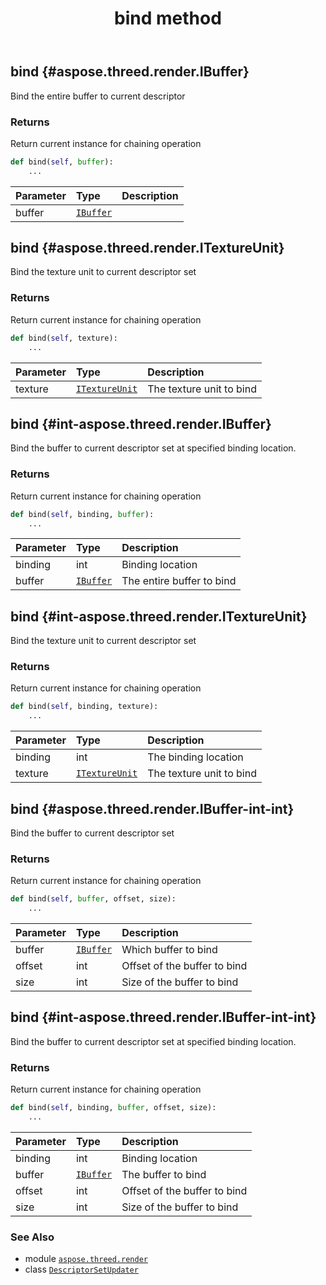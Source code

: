 ﻿---
title: bind method
second_title: Aspose.3D for Python via .NET API References
description: 
type: docs
weight: 20
url: /python-net/aspose.threed.render/descriptorsetupdater/bind/
is_root: false
---

## bind {#aspose.threed.render.IBuffer}

Bind the entire buffer to current descriptor


### Returns 


Return current instance for chaining operation


```python
def bind(self, buffer):
    ...
```


| Parameter | Type | Description |
| :- | :- | :- |
| buffer | [`IBuffer`](/3d/python-net/aspose.threed.render/ibuffer) |  |


## bind {#aspose.threed.render.ITextureUnit}

Bind the texture unit to current descriptor set


### Returns 


Return current instance for chaining operation


```python
def bind(self, texture):
    ...
```


| Parameter | Type | Description |
| :- | :- | :- |
| texture | [`ITextureUnit`](/3d/python-net/aspose.threed.render/itextureunit) | The texture unit to bind |


## bind {#int-aspose.threed.render.IBuffer}

Bind the buffer to current descriptor set at specified binding location.


### Returns 


Return current instance for chaining operation


```python
def bind(self, binding, buffer):
    ...
```


| Parameter | Type | Description |
| :- | :- | :- |
| binding | int | Binding location |
| buffer | [`IBuffer`](/3d/python-net/aspose.threed.render/ibuffer) | The entire buffer to bind |


## bind {#int-aspose.threed.render.ITextureUnit}

Bind the texture unit to current descriptor set


### Returns 


Return current instance for chaining operation


```python
def bind(self, binding, texture):
    ...
```


| Parameter | Type | Description |
| :- | :- | :- |
| binding | int | The binding location |
| texture | [`ITextureUnit`](/3d/python-net/aspose.threed.render/itextureunit) | The texture unit to bind |


## bind {#aspose.threed.render.IBuffer-int-int}

Bind the buffer to current descriptor set


### Returns 


Return current instance for chaining operation


```python
def bind(self, buffer, offset, size):
    ...
```


| Parameter | Type | Description |
| :- | :- | :- |
| buffer | [`IBuffer`](/3d/python-net/aspose.threed.render/ibuffer) | Which buffer to bind |
| offset | int | Offset of the buffer to bind |
| size | int | Size of the buffer to bind |


## bind {#int-aspose.threed.render.IBuffer-int-int}

Bind the buffer to current descriptor set at specified binding location.


### Returns 


Return current instance for chaining operation


```python
def bind(self, binding, buffer, offset, size):
    ...
```


| Parameter | Type | Description |
| :- | :- | :- |
| binding | int | Binding location |
| buffer | [`IBuffer`](/3d/python-net/aspose.threed.render/ibuffer) | The buffer to bind |
| offset | int | Offset of the buffer to bind |
| size | int | Size of the buffer to bind |



### See Also
* module [`aspose.threed.render`](../../)
* class [`DescriptorSetUpdater`](/3d/python-net/aspose.threed.render/descriptorsetupdater)
